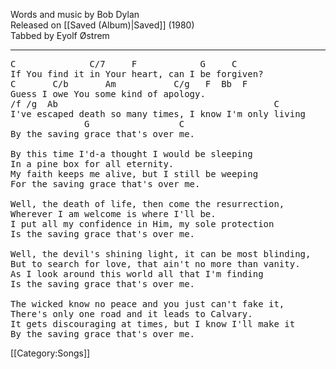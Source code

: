 Words and music by Bob Dylan<br>
Released on [[Saved (Album)|Saved]] (1980)<br>
Tabbed by Eyolf Østrem

----
<pre class="verse">
C              C/7     F            G     C
If You find it in Your heart, can I be forgiven?
C       C/b       Am           C/g   F  Bb  F
Guess I owe You some kind of apology.
/f /g  Ab                                         C
I've escaped death so many times, I know I'm only living
              G                 C
By the saving grace that's over me.

By this time I'd-a thought I would be sleeping
In a pine box for all eternity.
My faith keeps me alive, but I still be weeping
For the saving grace that's over me.

Well, the death of life, then come the resurrection,
Wherever I am welcome is where I'll be.
I put all my confidence in Him, my sole protection
Is the saving grace that's over me.

Well, the devil's shining light, it can be most blinding,
But to search for love, that ain't no more than vanity.
As I look around this world all that I'm finding
Is the saving grace that's over me.

The wicked know no peace and you just can't fake it,
There's only one road and it leads to Calvary.
It gets discouraging at times, but I know I'll make it
By the saving grace that's over me.
</pre>

[[Category:Songs]]